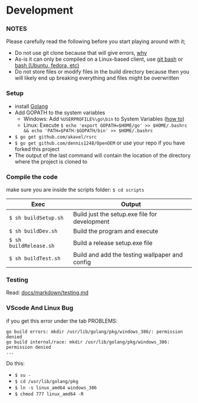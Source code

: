 # Development
### NOTES
Please carefully read the following before you start playing around with it;
- Do not use git clone because that will give errors, [why](https://stackoverflow.com/questions/26942150/importing-go-files-in-same-folder)
-  As-is it can only be compiled on a Linux-based client, use [git bash](https://git-scm.com/downloads) or [bash (Ubuntu, fedora, etc)](https://docs.microsoft.com/en-us/windows/wsl/install-win10)
- Do not store files or modify files in the build directory because then you will likely end up breaking everything and files might be overwritten
### Setup
- install [Golang](https://golang.org/dl/)
- Add GOPATH to the system variables
  - Windows: Add `%USERPROFILE%\go\bin` to System Variables ([how to](https://www.java.com/en/download/help/path.xml))
  - Linux: Execute `$ echo 'export GOPATH=$HOME/go' >> $HOME/.bashrc && echo 'PATH=$PATH:$GOPATH/bin' >> $HOME/.bashrc`
- `$ go get github.com/akavel/rsrc`
- `$ go get github.com/dennis1248/OpenOEM` or use your repo if you have forked this project
- The output of the last command will contain the location of the directory where the project is cloned to
### Compile the code
make sure you are inside the scripts folder: `$ cd scripts`  

Exec | Output
--- | ---
`$ sh buildSetup.sh` | Build just the setup.exe file for development  
`$ sh buildDev.sh` | Build the program and execute  
`$ sh buildRelease.sh` | Build a release setup.exe file  
`$ sh buildTest.sh` | Build and add the testing wallpaper and config
  
### Testing
Read: [docs/markdown/testing.md](https://github.com/dennis1248/OpenOEM/blob/master/docs/markdown/testing.md)

### VScode And Linux Bug
if you get this error under the tab PROBLEMS:  
```
go build errors: mkdir /usr/lib/golang/pkg/windows_386/: permission denied
go build internal/race: mkdir /usr/lib/golang/pkg/windows_386: permission denied
...
```  
Do this:
- `$ su -`
- `$ cd /usr/lib/golang/pkg`
- `$ ln -s linux_amd64 windows_386`
- `$ chmod 777 linux_amd64 -R`

